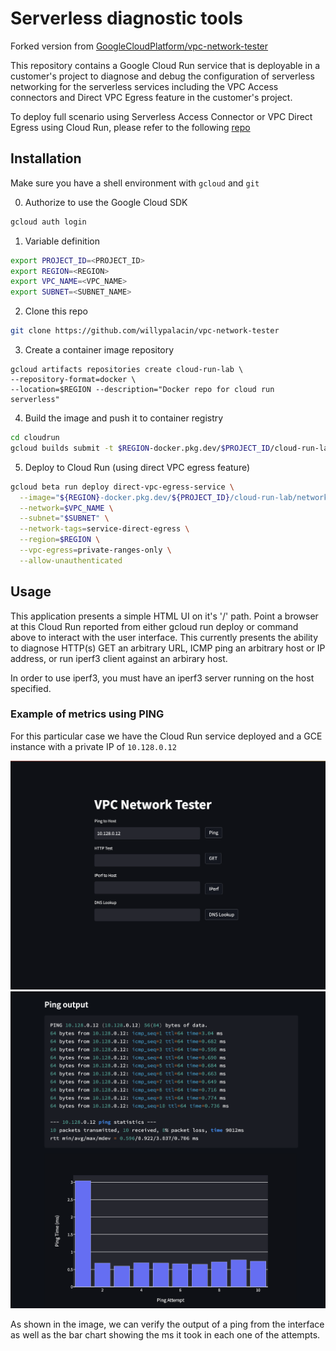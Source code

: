 # Serverless diagnostic tools

Forked version from  [GoogleCloudPlatform/vpc-network-tester](https://github.com/willypalacin/vpc-network-tester.git)

This repository contains a Google Cloud Run service that is deployable in a customer's project to diagnose and debug the configuration of serverless networking for the serverless services including the VPC Access connectors and Direct VPC Egress feature in the customer's project.

To deploy full scenario using Serverless Access Connector or VPC Direct Egress using Cloud Run, please refer to the following [repo](https://github.com/javiercanadillas/cloudrun-direct-vpc-egress)

## Installation 
Make sure you have a shell environment with `gcloud` and `git`

0. Authorize to use the Google Cloud SDK
```bash
gcloud auth login
```
1. Variable definition

```bash
export PROJECT_ID=<PROJECT_ID>
export REGION=<REGION>
export VPC_NAME=<VPC_NAME>
export SUBNET=<SUBNET_NAME>
```

2. Clone this repo 
```bash
git clone https://github.com/willypalacin/vpc-network-tester
```
3. Create a container image repository
```
gcloud artifacts repositories create cloud-run-lab \
--repository-format=docker \
--location=$REGION --description="Docker repo for cloud run serverless"
```
4. Build the image and push it to container registry
```bash
cd cloudrun
gcloud builds submit -t $REGION-docker.pkg.dev/$PROJECT_ID/cloud-run-lab/network-tester . 
```
5. Deploy to Cloud Run  (using direct VPC egress feature)
```bash
gcloud beta run deploy direct-vpc-egress-service \
  --image="${REGION}-docker.pkg.dev/${PROJECT_ID}/cloud-run-lab/network-tester" \
  --network=$VPC_NAME \
  --subnet="$SUBNET" \
  --network-tags=service-direct-egress \
  --region=$REGION \
  --vpc-egress=private-ranges-only \
  --allow-unauthenticated
```

## Usage

This application presents a simple HTML UI on it's '/' path. Point a browser at this Cloud Run  reported from either gcloud run deploy or command above to interact with the user interface. This currently presents the ability to diagnose HTTP(s) GET an arbitrary URL, ICMP ping an arbitrary host or IP address, or run iperf3 client against an arbirary host.

In order to use iperf3, you must have an iperf3 server running on the host specified. 

### Example of metrics using PING

For this particular case we have the Cloud Run service deployed and a GCE instance with a private IP of `10.128.0.12`


![UI](./images/ui1.png)
![Ping UI](./images/ui2.png)

As shown in the image, we can verify the output of a ping from the interface as well as the bar chart showing the ms it took in each one of the attempts. 
